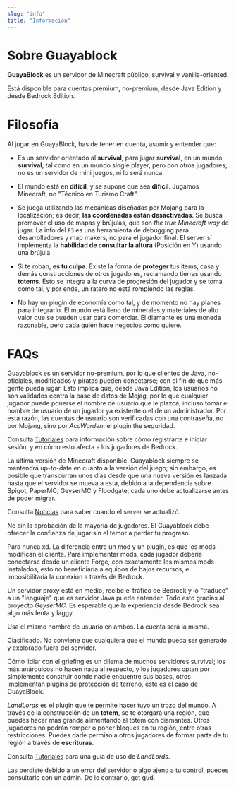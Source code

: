 ```yaml
---
slug: "info"
title: "Información"
---
```


# Sobre Guayablock
**GuayaBlock** es un servidor de Minecraft público, survival y vanilla-oriented.

Está disponible para cuentas premium, no-premium, desde Java Edition y desde Bedrock Edition.

# Filosofía
Al jugar en GuayaBlock, has de tener en cuenta, asumir y entender que:

- Es un servidor orientado al **survival**, para jugar **survival**, en un mundo **survival**, tal como en un mundo single player, pero con otros jugadores; no es un servidor de mini juegos, ni lo será nunca.

- El mundo está en **difícil**, y se supone que sea **difícil**. Jugamos Minecraft, no "Técnico en Turismo Craft".

- Se juega utilizando las mecánicas diseñadas por Mojang para la localización; es decir, **las coordenadas están desactivadas**. Se busca promover el uso de mapas y brújulas, que son *the true Minecraft way* de jugar. La info del `F3` es una herramienta de debugging para desarrolladores y map makers, no para el jugador final. El server sí implementa la **habilidad de consultar la altura** (Posición en Y) usando una brújula.

- Si te roban, **es tu culpa**. Existe la forma de **proteger** tus items, casa y demás construcciones de otros jugadores, reclamando tierras usando **totems**. Esto se integra a la curva de progresión del jugador y se toma como tal; y por ende, un ratero no está rompiendo las reglas.

- No hay un plugin de economía como tal, y de momento no hay planes para integrarlo. El mundo está lleno de minerales y materiales de alto valor que se pueden usar para comerciar. El diamante es una moneda razonable, pero cada quién hace negocios como quiere. 

# FAQs

<collapsible title="¿Qué son y cómo funcionan las cuentas?">

Guayablock es un servidor no-premium, por lo que clientes de Java, no-oficiales, modificados y piratas pueden conectarse; con el fin de que más gente pueda jugar. Esto implica que, desde Java Edition, los usuarios no son validados contra la base de datos de Mojag, por lo que cualquier jugador puede ponerse el nombre de usuario que le plazca, incluso tomar el nombre de usuario de un jugador ya existente o el de un administrador. Por esta razón, las cuentas de usuario son verificadas con una contraseña, no por Mojang, sino por *AccWarden*, el plugin the seguridad.

Consulta [Tutoriales](/tutorials) para información sobre cómo registrarte e iniciar sesión, y en cómo esto afecta a los jugadores de Bedrock.

</collapsible>
<collapsible title="¿Qué versión de Minecraft necesito?">

La última versión de Minecraft disponible. Guayablock siempre se mantendrá up-to-date en cuanto a la versión del juego; sin embargo, es posible que transcurran unos días desde que una nueva versión es lanzada hasta que el servidor se mueva a esta, debido a la dependencia sobre Spigot, PaperMC, GeyserMC y Floodgate, cada uno debe actualizarse antes de poder migrar.

Consulta [Noticias](/news) para saber cuando el server se actualizó.

</collapsible>
<collapsible title="¿Habrá world resets?">

No sin la aprobación de la mayoría de jugadores. El Guayablock debe ofrecer la confianza de jugar sin el temor a perder tu progreso.

</collapsible> 
<collapsible title="¿Para cuando los mods?">

Para nunca xd. La diferencia entre un mod y un plugin, es que los mods modifican el cliente. Para implementar mods, cada jugador debería conectarse desde un cliente Forge, con exactamente los mismos mods instalados, esto no beneficiaría a equipos de bajos recursos, e imposibilitaría la conexión a través de Bedrock.

</collapsible>
<collapsible title="¿Cómo funciona el cross platform entre Bedrock y Java?">

Un servidor proxy está en medio, recibe el tráfico de Bedrock y lo "traduce" a un "lenguaje" que es servidor Java puede entender. Todo esto gracias al proyecto *GeyserMC*. Es esperable que la experiencia desde Bedrock sea algo más lenta y laggy.

</collapsible>
<collapsible title="¿Cómo juego con la misma cuenta desde Bedrock y desde Java?">

Usa el mismo nombre de usuario en ambos. La cuenta será la misma.

</collapsible> 
<collapsible title="¿Cual es la seed del mundo?">

Clasificado. No conviene que cualquiera que el mundo pueda ser generado y explorado fuera del servidor.

</collapsible>
<collapsible title="¿Qué son los Totems y las Regiones?">

Cómo lidiar con el griefing es un dilema de muchos servidores survival; los más anárquicos no hacen nada al respecto, y los jugadores optan por simplemente construir donde nadie encuentre sus bases, otros implementan plugins de protección de terreno, este es el caso de GuayaBlock.

*LandLords* es el plugin que te permite hacer tuyo un trozo del mundo. A través de la construcción de un **totem**, se te otorgará una región, que puedes hacer más grande alimentando al totem con diamantes. Otros jugadores no podrán romper o poner bloques en tu región, entre otras restricciones. Puedes darle permiso a otros jugadores de formar parte de tu región a través de **escrituras**.

Consulta [Tutoriales](/tutorials) para una guía de uso de *LandLords*.

</collapsible>
<collapsible title="¡Aiua! Perdí mis cosas">

Las perdiste debido a un error del servidor o algo ajeno a tu control, puedes consultarlo con un admin. De lo contrario, get gud.

</collapsible> 